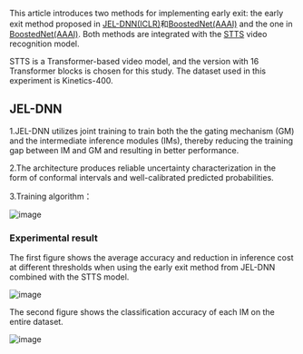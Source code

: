 This article introduces two methods for implementing early exit: the early exit method proposed in [JEL-DNN(ICLR)](https://arxiv.org/abs/2310.09163)和[BoostedNet(AAAI)](https://arxiv.org/abs/2211.16726) and the one in [BoostedNet(AAAI)](https://arxiv.org/abs/2211.16726). 
Both methods are integrated with the [STTS](https://arxiv.org/abs/2111.11591) video recognition model.

STTS is a Transformer-based video model, and the version with 16 Transformer blocks is chosen for this study. The dataset used in this experiment is Kinetics-400.

## JEL-DNN
1.JEL-DNN utilizes joint training to train both the the gating mechanism (GM) and the intermediate inference modules (IMs), thereby reducing the training gap between IM and GM and resulting in better performance.

2.The architecture produces reliable uncertainty characterization in the form of conformal intervals and well-calibrated predicted probabilities.

3.Training algorithm：

![image](https://github.com/zhaoweizhao/EdgeComputing/assets/151530559/eb427ae1-7b0c-4ec2-b318-d1102b7b5779)

### Experimental result
The first figure shows the average accuracy and reduction in inference cost at different thresholds when using the early exit method from JEL-DNN combined with the STTS model.

![image](https://github.com/zhaoweizhao/EdgeComputing/assets/151530559/7198eb70-fd2f-4a1b-b6c2-c3f1b5af4e6a)

The second figure shows the classification accuracy of each IM on the entire dataset.

![image](https://github.com/zhaoweizhao/EdgeComputing/assets/151530559/385ba3d3-3ddd-430b-b96f-b3047ddd4e55)

